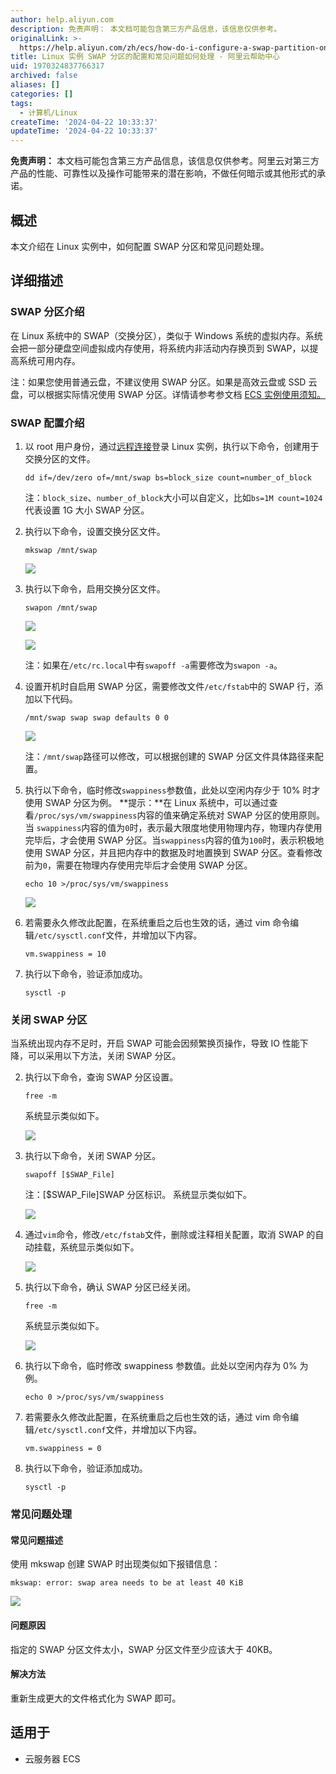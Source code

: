 ```yaml
---
author: help.aliyun.com
description: 免责声明： 本文档可能包含第三方产品信息，该信息仅供参考。
originalLink: >-
  https://help.aliyun.com/zh/ecs/how-do-i-configure-a-swap-partition-on-a-linux-instance-and-resolve-frequently-asked-questions
title: Linux 实例 SWAP 分区的配置和常见问题如何处理 - 阿里云帮助中心
uid: 1970324837766317
archived: false
aliases: []
categories: []
tags:
  - 计算机/Linux
createTime: '2024-04-22 10:33:37'
updateTime: '2024-04-22 10:33:37'
---
```


**免责声明：** 本文档可能包含第三方产品信息，该信息仅供参考。阿里云对第三方产品的性能、可靠性以及操作可能带来的潜在影响，不做任何暗示或其他形式的承诺。

## 概述

本文介绍在 Linux 实例中，如何配置 SWAP 分区和常见问题处理。

## 详细描述

### SWAP 分区介绍

在 Linux 系统中的 SWAP（交换分区），类似于 Windows 系统的虚拟内存。系统会把一部分硬盘空间虚拟成内存使用，将系统内非活动内存换页到 SWAP，以提高系统可用内存。

注：如果您使用普通云盘，不建议使用 SWAP 分区。如果是高效云盘或 SSD 云盘，可以根据实际情况使用 SWAP 分区。详情请参考参文档 [ECS 实例使用须知。](https://help.aliyun.com/zh/ecs/product-overview/usage-notes)

### SWAP 配置介绍

1.  以 root 用户身份，通过[远程连接](https://help.aliyun.com/zh/ecs/user-guide/connect-to-a-linux-instance-by-using-a-password-1)登录 Linux 实例，执行以下命令，创建用于交换分区的文件。

    ```plain
    dd if=/dev/zero of=/mnt/swap bs=block_size count=number_of_block

    ```

    注：`block_size`、`number_of_block`大小可以自定义，比如`bs=1M count=1024`代表设置 1G 大小 SWAP 分区。

2.  执行以下命令，设置交换分区文件。

    ```plain
    mkswap /mnt/swap

    ```

    ![](https://img.alicdn.com/tfscom/TB1IY7CKXXXXXavaXXXXXXXXXXX#alt=)

3.  执行以下命令，启用交换分区文件。

    ```plain
    swapon /mnt/swap

    ```

    ![](https://img.alicdn.com/tfscom/TB1pmRcKpXXXXanXXXXXXXXXXXX#alt=)

    ![](https://onekb.oss-cn-zhangjiakou.aliyuncs.com/1264794/c3db9091-ff0a-4d30-b1b6-1148596e8dc0.png)

    注：如果在`/etc/rc.local`中有`swapoff -a`需要修改为`swapon -a`。

4.  设置开机时自启用 SWAP 分区，需要修改文件`/etc/fstab`中的 SWAP 行，添加以下代码。

    ```plain
    /mnt/swap swap swap defaults 0 0

    ```

    ![](https://img.alicdn.com/tfscom/TB1ecwBKXXXXXczaXXXXXXXXXXX#alt=)

    注：`/mnt/swap`路径可以修改，可以根据创建的 SWAP 分区文件具体路径来配置。

5.  执行以下命令，临时修改`swappiness`参数值，此处以空闲内存少于 10% 时才使用 SWAP 分区为例。 **提示：**在 Linux 系统中，可以通过查看`/proc/sys/vm/swappiness`内容的值来确定系统对 SWAP 分区的使用原则。当 `swappiness`内容的值为`0`时，表示最大限度地使用物理内存，物理内存使用完毕后，才会使用 SWAP 分区。当`swappiness`内容的值为`100`时，表示积极地使用 SWAP 分区，并且把内存中的数据及时地置换到 SWAP 分区。查看修改前为`0`，需要在物理内存使用完毕后才会使用 SWAP 分区。

    ```plain
    echo 10 >/proc/sys/vm/swappiness

    ```

    ![](https://img.alicdn.com/tfscom/TB13LA1KXXXXXczXpXXXXXXXXXX#alt=)

6.  若需要永久修改此配置，在系统重启之后也生效的话，通过 vim 命令编辑`/etc/sysctl.conf`文件，并增加以下内容。

    ```plain
    vm.swappiness = 10

    ```

7.  执行以下命令，验证添加成功。

    ```plain
    sysctl -p

    ```

### 关闭 SWAP 分区

当系统出现内存不足时，开启 SWAP 可能会因频繁换页操作，导致 IO 性能下降，可以采用以下方法，关闭 SWAP 分区。

2.  执行以下命令，查询 SWAP 分区设置。

    ```plain
    free -m

    ```

    系统显示类似如下。

    ![](https://img.alicdn.com/tfscom/TB1nT3WKXXXXXaoXFXXXXXXXXXX#alt=)

3.  执行以下命令，关闭 SWAP 分区。

    ```plain
    swapoff [$SWAP_File]

    ```

    注：[$SWAP_File]SWAP 分区标识。 系统显示类似如下。

    ![](https://img.alicdn.com/tfscom/TB1XcMLKXXXXXb5XVXXXXXXXXXX#alt=)

4.  通过`vim`命令，修改`/etc/fstab`文件，删除或注释相关配置，取消 SWAP 的自动挂载，系统显示类似如下。

    ![](https://img.alicdn.com/tfscom/TB1IPVeKpXXXXXyXXXXXXXXXXXX#alt=)

5.  执行以下命令，确认 SWAP 分区已经关闭。

    ```plain
    free -m

    ```

    系统显示类似如下。

    ![](https://img.alicdn.com/tfscom/TB1jj3OKXXXXXXEXVXXXXXXXXXX#alt=)

6.  执行以下命令，临时修改 swappiness 参数值。此处以空闲内存为 0% 为例。

    ```plain
    echo 0 >/proc/sys/vm/swappiness   

    ```

7.  若需要永久修改此配置，在系统重启之后也生效的话，通过 vim 命令编辑`/etc/sysctl.conf`文件，并增加以下内容。

    ```plain
    vm.swappiness = 0

    ```

8.  执行以下命令，验证添加成功。

    ```plain
    sysctl -p

    ```

### 常见问题处理

#### 常见问题描述

使用 mkswap 创建 SWAP 时出现类似如下报错信息：

```plain
mkswap: error: swap area needs to be at least 40 KiB

```

![](https://img.alicdn.com/tfscom/TB1DCsCKXXXXXcaaXXXXXXXXXXX#alt=)

#### 问题原因

指定的 SWAP 分区文件太小，SWAP 分区文件至少应该大于 40KB。

#### 解决方法

重新生成更大的文件格式化为 SWAP 即可。

## 适用于

- 云服务器 ECS
